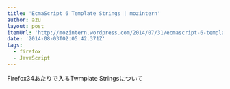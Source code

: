 ```yaml
---
title: 'EcmaScript 6 Template Strings | mozintern'
author: azu
layout: post
itemUrl: 'http://mozintern.wordpress.com/2014/07/31/ecmascript-6-template-strings-2/'
date: '2014-08-03T02:05:42.371Z'
tags:
  - firefox
  - JavaScript
---
```

Firefox34あたりで入るTwmplate Stringsについて
